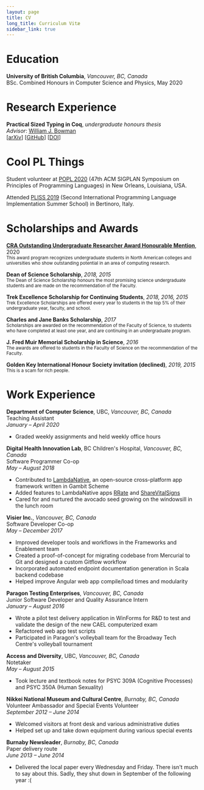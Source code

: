 ```yaml
---
layout: page
title: CV
long_title: Curriculum Vitæ
sidebar_link: true
---
```


# Education

**University of British Columbia**, *Vancouver, BC, Canada*
<br/>
BSc. Combined Honours in Computer Science and Physics, May 2020

# Research Experience

**Practical Sized Typing in Coq**, *undergraduate honours thesis*
<br/>
*Advisor*: [William J. Bowman](https://www.williamjbowman.com/)
<br/>
[[arXiv](https://arxiv.org/abs/1912.05601)] [[GitHub](https://github.com/ionathanch/coq/tree/dev)] [[DOI](https://doi.org/10.5281/zenodo.3516517)]

# Cool PL Things

Student volunteer at [POPL 2020](https://popl20.sigplan.org/) (47th ACM SIGPLAN Symposium on Principles of Programming Languages) in New Orleans, Louisiana, USA.

Attended [PLISS 2019](https://pliss2019.github.io/) (Second International Programming Language Implementation Summer School) in Bertinoro, Italy.

# Scholarships and Awards

[**CRA Outstanding Undergraduate Researcher Award Honourable Mention**](https://cra.org/about/awards/outstanding-undergraduate-researcher-award/#2020), 2020
<br/>
<small>This award program recognizes undergraduate students in North American colleges and universities who show outstanding potential in an area of computing research.</small>

**Dean of Science Scholarship**, *2018, 2015*
<br/>
<small>The Dean of Science Scholarship honours the most promising science undergraduate students and are made on the recommendation of the Faculty.</small>

**Trek Excellence Scholarship for Continuing Students**, *2018, 2016, 2015*
<br/>
<small>Trek Excellence Scholarships are offered every year to students in the top 5% of their undergraduate year, faculty, and school.</small>

**Charles and Jane Banks Scholarship**, *2017*
<br/>
<small>Scholarships are awarded on the recommendation of the Faculty of Science, to students who have completed at least one year, and are continuing in an undergraduate program.</small>

**J. Fred Muir Memorial Scholarship in Science**, *2016*
<br/>
<small>The awards are offered to students in the Faculty of Science on the recommendation of the Faculty.</small>

**Golden Key International Honour Society invitation (declined)**, *2019, 2015*
<br/>
<small>This is a scam for rich people.</small>

# Work Experience

**Department of Computer Science**, UBC, *Vancouver, BC, Canada*
<br/>
Teaching Assistant
<br/>
*January – April 2020*
* Graded weekly assignments and held weekly office hours

**Digital Health Innovation Lab**, BC Children's Hospital, *Vancouver, BC, Canada*
<br/>
Software Programmer Co-op
<br/>
*May – August 2018*
* Contributed to [LambdaNative](https://github.com/part-cw/lambdanative), an open-source cross-platform app framework written in Gambit Scheme
* Added features to LambdaNative apps [RRate](https://github.com/part-cw/LNhealth) and [ShareVitalSigns](https://github.com/part-cw/sharevitalsigns)
* Cared for and nurtured the avocado seed growing on the windowsill in the lunch room

**Visier Inc.**, *Vancouver, BC, Canada*
<br/>
Software Developer Co-op
<br/>
*May – December 2017*
* Improved developer tools and workflows in the Frameworks and Enablement team
* Created a proof-of-concept for migrating codebase from Mercurial to Git and designed a custom Gitflow workflow
* Incorporated automated endpoint documentation generation in Scala backend codebase
* Helped improve Angular web app compile/load times and modularity

**Paragon Testing Enterprises**, *Vancouver, BC, Canada*
<br/>
Junior Software Developer and Quality Assurance Intern
<br/>
*January – August 2016*
* Wrote a pilot test delivery application in WinForms for R&D to test and validate the design of the new CAEL computerized exam
* Refactored web app test scripts
* Participated in Paragon's volleyball team for the Broadway Tech Centre's volleyball tournament

**Access and Diversity**, UBC, *Vancouver, BC, Canada*
<br/>
Notetaker
<br/>
*May – August 2015*
* Took lecture and textbook notes for PSYC 309A (Cognitive Processes) and PSYC 350A (Human Sexuality)

**Nikkei National Museum and Cultural Centre**, *Burnaby, BC, Canada*
<br/>
Volunteer Ambassador and Special Events Volunteer
<br/>
*September 2012 – June 2014*
* Welcomed visitors at front desk and various administrative duties
* Helped set up and take down equipment during various special events

**Burnaby Newsleader**, *Burnaby, BC, Canada*
<br/>
Paper delivery route
<br/>
*June 2013 – June 2014*
* Delivered the local paper every Wednesday and Friday. There isn't much to say about this. Sadly, they shut down in September of the following year :(